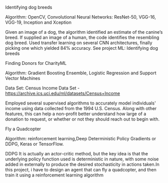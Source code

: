 Identifying dog breeds

Algorithm: OpenCV, Convolutional Neural Networks: ResNet-50, VGG-16, VGG-19, Inception and Xception

Given an image of a dog, the algorithm identified an estimate of the canine’s breed. If supplied an image of a human, the code identifies the resembling dog breed. Used transfer learning on several CNN architectures, finally picking one which yielded 84% accuracy. See project ML: Identifying dog breeds

Finding Donors for CharityML

Algorithm: Gradient Boosting Ensemble, Logistic Regression and Support Vector Machines

Data Set: Census Income Data Set - https://archive.ics.uci.edu/ml/datasets/Census+Income

Employed several supervised algorithms to accurately model individuals' income using data collected from the 1994 U.S. Census. Along with other features, this can help a non-profit better understand how large of a donation to request, or whether or not they should reach out to begin with.


Fly a Quadcopter

Algorithm: reinforcement learning,Deep Deterministic Policy Gradients or DDPG, Keras or TensorFlow.

DDPG It is actually an actor-critic method, but the key idea is that the underlying policy function used is deterministic in nature, with some noise added in externally to produce the desired stochasticity in actions taken.In this project, i have to design an agent that can fly a quadcopter, and then train it using a reinforcement learning algorithm 
